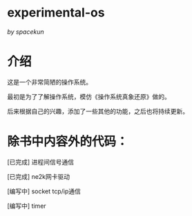 # experimental-os
*by spacekun*

# 介绍
这是一个非常简陋的操作系统。

最初是为了了解操作系统，模仿《操作系统真象还原》做的。

后来根据自己的兴趣，添加了一些其他的功能，之后也将持续更新。


# 除书中内容外的代码：
[已完成] 进程间信号通信

[已完成] ne2k网卡驱动

[编写中] socket tcp/ip通信

[编写中] timer
